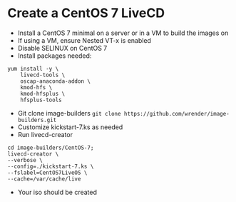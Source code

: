 # Create a CentOS 7 LiveCD
- Install a CentOS 7 minimal on a server or in a VM to build the images on
- If using a VM, ensure Nested VT-x is enabled
- Disable SELINUX on CentOS 7
- Install packages needed:
```
yum install -y \
    livecd-tools \
    oscap-anaconda-addon \
    kmod-hfs \
    kmod-hfsplus \
    hfsplus-tools
```
- Git clone image-builders `git clone https://github.com/wrender/image-builders.git`
- Customize kickstart-7.ks as needed
- Run livecd-creator
```
cd image-builders/CentOS-7;
livecd-creator \
--verbose \
--config=./kickstart-7.ks \
--fslabel=CentOS7LiveOS \
--cache=/var/cache/live
```
- Your iso should be created
